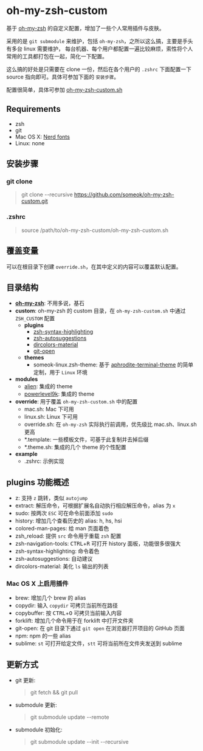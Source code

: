 # oh-my-zsh-custom

基于 [oh-my-zsh](https://github.com/robbyrussell/oh-my-zsh) 的自定义配置，增加了一些个人常用插件与皮肤。

采用的是 `git submodule` 来维护，包括 `oh-my-zsh`，之所以这么搞，主要是手头有多台 linux 需要维护，
每台机器、每个用户都配置一遍比较麻烦，索性将个人常用的工具都打包在一起，简化一下配置。

这么搞的好处是只需要在 clone 一份，然后在各个用户的 `.zshrc` 下面配置一下 source 指向即可。具体可参加下面的 `安装步骤`。

配置很简单，具体可参加 [oh-my-zsh-custom.sh](oh-my-zsh-custom.sh)

## Requirements

-   zsh
-   git
-   Mac OS X: [Nerd fonts](https://github.com/ryanoasis/nerd-fonts)
-   Linux: none

## 安装步骤

### git clone

> git clone --recursive https://github.com/someok/oh-my-zsh-custom.git

### .zshrc

> source /path/to/oh-my-zsh-custom/oh-my-zsh-custom.sh

## 覆盖变量

可以在根目录下创建 `override.sh`，在其中定义的内容可以覆盖默认配置。

## 目录结构

-   **[oh-my-zsh](https://github.com/robbyrussell/oh-my-zsh)**: 不用多说，基石
-   **custom**: oh-my-zsh 的 custom 目录，在 `oh-my-zsh-custom.sh` 中通过 `ZSH_CUSTOM` 配置
    -   **plugins**
        -   [zsh-syntax-highlighting](https://github.com/zsh-users/zsh-syntax-highlighting)
        -   [zsh-autosuggestions](https://github.com/zsh-users/zsh-autosuggestions)
        -   [dircolors-material](https://github.com/zpm-zsh/dircolors-material)
        -   [git-open](https://github.com/paulirish/git-open)
    -   **themes**
        -   someok-linux.zsh-theme: 基于 [aphrodite-terminal-theme](https://github.com/win0err/aphrodite-terminal-theme) 的简单定制，用于 `Linux` 环境
-   **modules**
    -   [alien](https://github.com/eendroroy/alien): 集成的 theme
    -   [powerlevel9k](https://github.com/bhilburn/powerlevel9k): 集成的 theme
-   **override**: 用于覆盖 `oh-my-zsh-custom.sh` 中的配置
    -   mac.sh: Mac 下可用
    -   linux.sh: Linux 下可用
    -   override.sh: 在 `oh-my-zsh` 实际执行前调用，优先级比 mac.sh、linux.sh 更高
    -   \*.template: 一些模板文件，可基于此复制并去掉后缀
    -   \*.theme.sh: 集成的几个 theme 的个性配置
-   **example**
    -   .zshrc: 示例实现

## plugins 功能概述

-   z: 支持 `z` 跳转，类似 `autojump`
-   extract: 解压命令，可根据扩展名自动执行相应解压命令，alias 为 `x`
-   sudo: 按两次 `ESC` 可在命令前面添加 `sudo`
-   history: 增加几个查看历史的 alias: h, hs, hsi
-   colored-man-pages: 给 man 页面着色
-   zsh_reload: 提供 `src` 命令用于重载 `zsh` 配置
-   zsh-navigation-tools: <kbd>CTRL</kbd>+<kbd>R</kbd> 可打开 history 面板，功能很多很强大
-   zsh-syntax-highlighting: 命令着色
-   zsh-autosuggestions: 自动建议
-   dircolors-material: 美化 `ls` 输出的列表

### Mac OS X 上启用插件

-   brew: 增加几个 brew 的 alias
-   copydir: 输入 `copydir` 可拷贝当前所在路径
-   copybuffer: 按 <kbd>CTRL</kbd>+<kbd>O</kbd> 可拷贝当前输入内容
-   forklift: 增加几个命令用于在 forklift 中打开文件夹
-   git-open: 在 git 目录下通过 `git open` 在浏览器打开项目的 GitHub 页面
-   npm: npm 的一些 alias
-   sublime: `st` 可打开给定文件，`stt` 可将当前所在文件夹发送到 sublime

## 更新方式

-   git 更新:
    > git fetch && git pull
-   submodule 更新:
    > git submodule update --remote
-   submodule 初始化:
    > git submodule update --init --recursive
